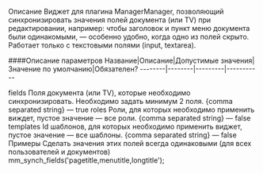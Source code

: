 Описание
Виджет для плагина ManagerManager, позволяющий синхронизировать значения полей документа (или TV) при редактировании, например: чтобы заголовок и пункт меню документа были одинакомыми, — особенно удобно, когда одно из полей скрыто. Работает только с текстовыми полями (input, textarea).

####Описание параметров
Название|Описание|Допустимые значения|Значение по умолчанию|Обязателен?
--------|--------|---------|-----------

fields	Поля документа (или TV), которые необходимо синхронизировать. Необходимо задать минимум 2 поля.	{comma separated string}	—	true
roles	Роли, для которых необходимо применить виждет, пустое значение — все роли.	{comma separated string}	—	false
templates	Id шаблонов, для которых необходимо применить виджет, пустое значение — все шаблоны.	{comma separated string}	—	false
Примеры
Сделать значения этих полей всегда одинаковыми (для всех пользователей и документов)
mm_synch_fields('pagetitle,menutitle,longtitle');